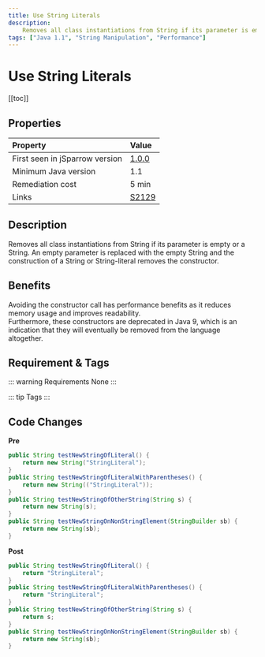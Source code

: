 ```yaml
---
title: Use String Literals
description:
    Removes all class instantiations from String if its parameter is empty or a String.
tags: ["Java 1.1", "String Manipulation", "Performance"]
---
```


# Use String Literals

[[toc]]

## Properties

| Property                        | Value |
|:------------------------------- |:----- |
| First seen in jSparrow version  | [1.0.0](/eclipse/release-notes.html#_1-0-0)   |
| Minimum Java version            | 1.1   |
| Remediation cost                | 5 min |
| Links                           | [S2129](https://sonarcloud.io/organizations/default/rules?rule_key=squid%3AS2129) |

## Description

Removes all class instantiations from String if its parameter is empty or a String. An empty parameter is replaced with the empty String and the construction of a String or String-literal removes the constructor.   

## Benefits

Avoiding the constructor call has performance benefits as it reduces memory usage and improves readability.   
Furthermore, these constructors are deprecated in Java 9, which is an indication that they will eventually be removed from the language altogether.   

## Requirement & Tags

::: warning Requirements
None
:::

::: tip Tags
<TagLinks />
:::

## Code Changes

__Pre__

``` java
public String testNewStringOfLiteral() {
    return new String("StringLiteral");
}
public String testNewStringOfLiteralWithParentheses() {
    return new String(("StringLiteral"));
}
public String testNewStringOfOtherString(String s) {
    return new String(s);
}
public String testNewStringOnNonStringElement(StringBuilder sb) {
    return new String(sb);
}
```

__Post__

``` java
public String testNewStringOfLiteral() {
    return "StringLiteral";
}
public String testNewStringOfLiteralWithParentheses() {
    return "StringLiteral";
}
public String testNewStringOfOtherString(String s) {
    return s;
}
public String testNewStringOnNonStringElement(StringBuilder sb) {
    return new String(sb);
}
```
